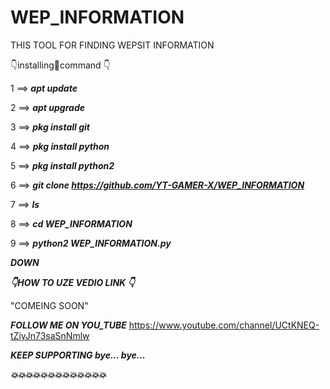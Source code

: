 # WEP_INFORMATION
THIS TOOL FOR FINDING WEPSIT INFORMATION 

👇installing🤞command 👇

1 ==> _____apt update_____

2 ==> _____apt upgrade_____

3 ==> _____pkg install git_____

4 ==> _____pkg install python_____

5 ==> _____pkg install python2_____

6 ==> _____git clone https://github.com/YT-GAMER-X/WEP_INFORMATION_____

7 ==> _____ls_____

8 ==> _____cd WEP_INFORMATION_____

9 ==> _____python2 WEP_INFORMATION.py_____

_____DOWN_____

_____👇HOW TO UZE VEDIO LINK 👇_____

"COMEING SOON"

_____FOLLOW ME ON YOU_TUBE_____
https://www.youtube.com/channel/UCtKNEQ-tZiyJn73saSnNmlw

_____KEEP SUPPORTING bye... bye..._____

_____💥💥💥💥💥💥💥💥💥💥💥💥💥_____
